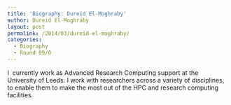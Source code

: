 ```yaml
---
title: 'Biography: Dureid El-Moghraby'
author: Dureid El-Moghraby
layout: post
permalink: /2014/03/dureid-el-moghraby/
categories:
  - Biography
  - Round 09/0
---
```

I  currently work as Advanced Research Computing support at the University of Leeds. I work with researchers across a variety of disciplines, to enable them to make the most out of the HPC and research computing facilities.